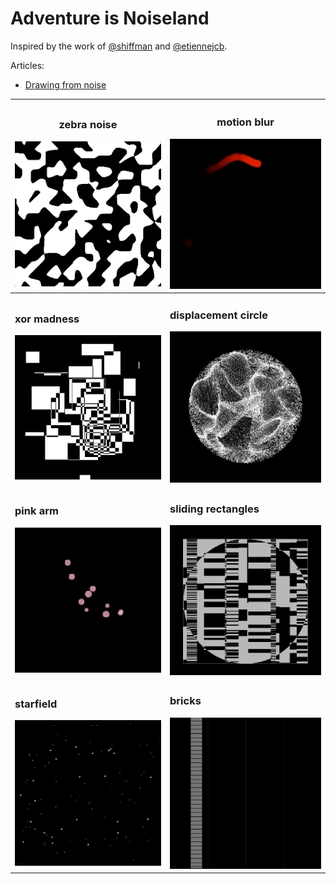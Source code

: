 # Adventure is Noiseland

Inspired by the work of [@shiffman](https://twitter.com/shiffman) and [@etiennejcb](https://twitter.com/etiennejcb).

Articles:

- [Drawing from noise](https://necessarydisorder.wordpress.com/2017/11/15/drawing-from-noise-and-then-making-animated-loopy-gifs-from-there/)

| <h3>zebra noise</h3>![zebra noise](./101_zebranoise/small.gif)  | <h3>motion blur</h3>![motion blur](./104_motion_blur/small.gif)                         |
| --------------------------------------------------------------- | --------------------------------------------------------------------------------------- |
| <h3>xor madness</h3>![xor madness](./201_xor_madness/small.gif) | <h3>displacement circle</h3>![displacement circle](./102_displacement_circle/small.gif) |
| <h3>pink arm</h3>![pink arm](./200_pink_arm/small.gif)          | <h3>sliding rectangles</h3>![sliding rectangles](./103_sliding_rectangles/small.gif)    |
| <h3>starfield</h3>![starfield](./001_starfield/small.gif)       | <h3>bricks</h3>![bricks](./203_moving_bricks/small.gif)                                 |
